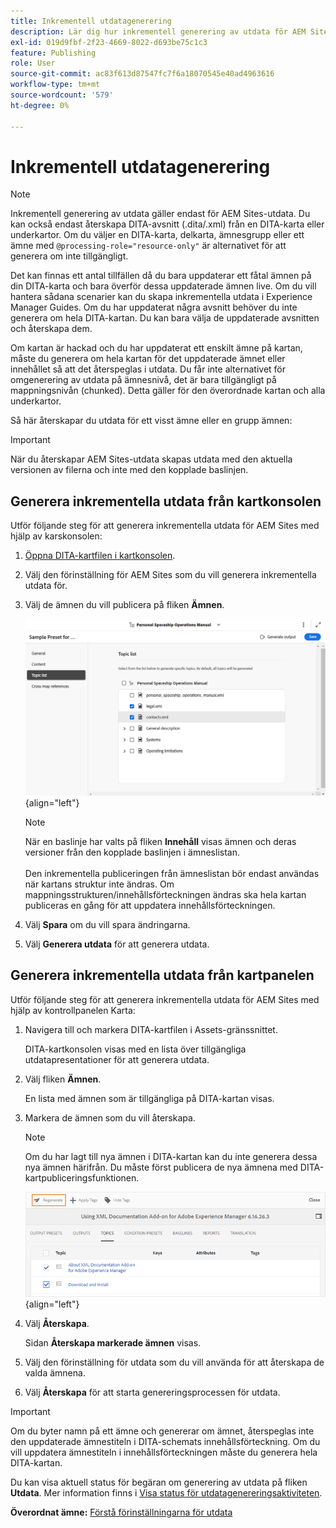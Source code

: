 ```yaml
---
title: Inkrementell utdatagenerering
description: Lär dig hur inkrementell generering av utdata för AEM Sites fungerar i AEM Guides.
exl-id: 019d9fbf-2f23-4669-8022-d693be75c1c3
feature: Publishing
role: User
source-git-commit: ac83f613d87547fc7f6a18070545e40ad4963616
workflow-type: tm+mt
source-wordcount: '579'
ht-degree: 0%

---
```



# Inkrementell utdatagenerering

>[!NOTE]
>
> Inkrementell generering av utdata gäller endast för AEM Sites-utdata. Du kan också endast återskapa DITA-avsnitt \(.dita/.xml\) från en DITA-karta eller underkartor. Om du väljer en DITA-karta, delkarta, ämnesgrupp eller ett ämne med `@processing-role="resource-only"` är alternativet för att generera om inte tillgängligt.

Det kan finnas ett antal tillfällen då du bara uppdaterar ett fåtal ämnen på din DITA-karta och bara överför dessa uppdaterade ämnen live. Om du vill hantera sådana scenarier kan du skapa inkrementella utdata i Experience Manager Guides. Om du har uppdaterat några avsnitt behöver du inte generera om hela DITA-kartan. Du kan bara välja de uppdaterade avsnitten och återskapa dem.

Om kartan är hackad och du har uppdaterat ett enskilt ämne på kartan, måste du generera om hela kartan för det uppdaterade ämnet eller innehållet så att det återspeglas i utdata. Du får inte alternativet för omgenerering av utdata på ämnesnivå, det är bara tillgängligt på mappningsnivån \(chunked\). Detta gäller för den överordnade kartan och alla underkartor.

Så här återskapar du utdata för ett visst ämne eller en grupp ämnen:

>[!IMPORTANT]
>
> När du återskapar AEM Sites-utdata skapas utdata med den aktuella versionen av filerna och inte med den kopplade baslinjen.

## Generera inkrementella utdata från kartkonsolen

Utför följande steg för att generera inkrementella utdata för AEM Sites med hjälp av karskonsolen:

1. [Öppna DITA-kartfilen i kartkonsolen](./open-files-map-console.md).
1. Välj den förinställning för AEM Sites som du vill generera inkrementella utdata för.
1. Välj de ämnen du vill publicera på fliken **Ämnen**.

   ![Ämneslista för objektwebbplatser](images/aem-presets-topic-list.png) {align="left"}

   >[!NOTE]
   >
   > När en baslinje har valts på fliken **Innehåll** visas ämnen och deras versioner från den kopplade baslinjen i ämneslistan.<br><br>
   > Den inkrementella publiceringen från ämneslistan bör endast användas när kartans struktur inte ändras. Om mappningsstrukturen/innehållsförteckningen ändras ska hela kartan publiceras en gång för att uppdatera innehållsförteckningen.
1. Välj **Spara** om du vill spara ändringarna.
1. Välj **Generera utdata** för att generera utdata.


## Generera inkrementella utdata från kartpanelen

Utför följande steg för att generera inkrementella utdata för AEM Sites med hjälp av kontrollpanelen Karta:

1. Navigera till och markera DITA-kartfilen i Assets-gränssnittet.

   DITA-kartkonsolen visas med en lista över tillgängliga utdatapresentationer för att generera utdata.

1. Välj fliken **Ämnen**.

   En lista med ämnen som är tillgängliga på DITA-kartan visas.

1. Markera de ämnen som du vill återskapa.

   >[!NOTE]
   >
   > Om du har lagt till nya ämnen i DITA-kartan kan du inte generera dessa nya ämnen härifrån. Du måste först publicera de nya ämnena med DITA-kartpubliceringsfunktionen.

   ![](images/regenerate-topics.png){align="left"}

1. Välj **Återskapa**.

   Sidan **Återskapa markerade ämnen** visas.

1. Välj den förinställning för utdata som du vill använda för att återskapa de valda ämnena.

1. Välj **Återskapa** för att starta genereringsprocessen för utdata.


>[!IMPORTANT]
>
> Om du byter namn på ett ämne och genererar om ämnet, återspeglas inte den uppdaterade ämnestiteln i DITA-schemats innehållsförteckning. Om du vill uppdatera ämnestiteln i innehållsförteckningen måste du generera hela DITA-kartan.

Du kan visa aktuell status för begäran om generering av utdata på fliken **Utdata**. Mer information finns i [Visa status för utdatagenereringsaktiviteten](#view-the-status-of-the-output-generation-task).



**Överordnat ämne:** [Förstå förinställningarna för utdata](generate-output-understand-presets.md)
